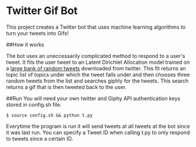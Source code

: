 # Twitter Gif Bot

This project creates a Twitter bot that uses machine learning algorithms to turn your tweets into Gifs!

##How it works

The bot uses an uneccessarily complicated method to respond to a user's tweet. It fits the user tweet to an Latent Dirichlet Allocation model trained on a [large bank of random tweets](https://dev.twitter.com/streaming/reference/get/statuses/sample) downloaded from twitter. This fit returns an topic list of topics under which the tweet falls under and then chooses three random tweets from the list and searches giphly for the tweets. This search returns a gif that is then tweeted back to the user. 

##Run
You will need your own twitter and Giphy API authentication keys stored in config.sh file.
```
$ source config.sh && python t.py
```
Everytime the program is run it will send tweets at all tweets at the bot since it was last run. You can specify a Tweet ID when calling t.py to only respond to tweets since a certain ID. 
